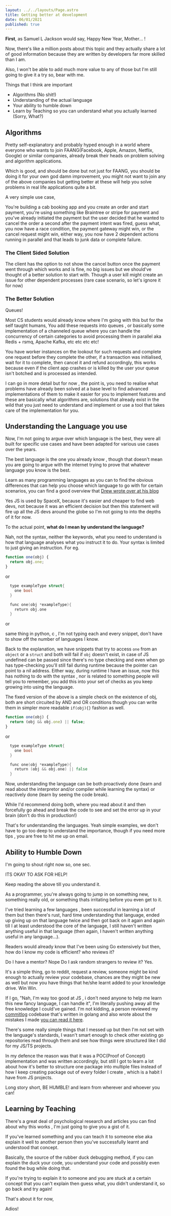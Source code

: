 ```yaml
---
layout: ../../layouts/Page.astro
title: Getting better at development
date: 06/01/2021
published: true
---
```


**First**, as Samuel L Jackson would say, Happy New Year, Mother... !

Now, there's like a million posts about this topic and they actually share a lot of good information because they are written by developers far more skilled than I am.

Also, I won't be able to add much more value to any of those but I'm still going to give it a try so, bear with me.

Things that I think are important

- Algorithms (No shit!)
- Understanding of the actual language
- Your ability to humble down
- Learn by Teaching so you can understand what you actually learned (Sorry, What?)

## Algorithms

Pretty self-explanatory and probably hyped enough in a world where everyone who wants to join FAANG(Facebook, Apple, Amazon, Netflix, Google) or similar companies, already break their heads on problem solving and algorithm applications.

Which is good, and should be done but not just for FAANG, you should be doing it for your own god damn improvement, you might not want to join any of the above companies but getting better at these will help you solve problems in real life applications quite a bit.

A very simple use case,

You're building a cab booking app and you create an order and start payment, you're using something like Braintree or stripe for payment and you've already initiated the payment but the user decided that he wanted to cancel the order a second after the payment intent was fired, guess what, you now have a race condition, the payment gateway might win, or the cancel request might win, either way, you now have 2 dependent actions running in parallel and that leads to junk data or complete failure.

### The Client Sided Solution

The client has the option to not show the cancel button once the payment went through which works and is fine, no big issues but we should've thought of a better solution to start with. Though a user kill might create an issue for other dependent processes (rare case scenario, so let's ignore it for now)

### The Better Solution

Queues!

Most CS students would already know where I'm going with this but for the self taught humans,
You add these requests into queues , or basically some implementation of a channeled queue where you can handle the concurrency of certain categories to avoid processing them in parallel aka Redis + rsmq, Apache Kafka, etc etc etc etc!

You have worker instances on the lookout for such requests and complete one request before they complete the other, if a transaction was initialised, wait for it to complete, then cancel it and refund accordingly, this works because even if the client app crashes or is killed by the user your queue isn't botched and is processed as intended.

I can go in more detail but for now , the point is, you need to realise what problems have already been solved at a base level to find advanced implementations of them to make it easier for you to implement features and these are basically what algorithms are, solutions that already exist in the wild that you just need to understand and implement or use a tool that takes care of the implementation for you.

## Understanding the Language you use

Now, I'm not going to argue over which language is the best, they were all built for specific use cases and have been adapted for various use cases over the years.

The best language is the one you already know , though that doesn't mean you are going to argue with the internet trying to prove that whatever language you know is the best.

Learn as many programming languages as you can to find the obvious differences that can help you choose which language to go with for certain scenarios, you can find a good overview that [Drew wrote over at his blog](https://drewdevault.com/2019/09/08/Enough-to-decide.html)

Yes JS is used by SpaceX, because it's easier and cheaper to find web devs, not because it was an efficient decision but then this statement will fire up all the JS devs around the globe so I'm not going to into the depths of it for now.

To the actual point, **what do I mean by understand the language?**

Nah, not the syntax, neither the keywords, what you need to understand is how that language analyses what you instruct it to do. Your syntax is limited to just giving an instruction.
For eg.

```js
function one(obj) {
  return obj.one;
}
```

or

```go
  type exampleType struct{
    one bool
  }

  func one(obj *exampleType){
    return obj.one
  }
```

or

same thing in python, c , I'm not typing each and every snippet, don't have to show off the number of languages I know.

Back to the explanation, we have snippets that try to access `one` from an `object` or a `struct` and both will fail if `obj` doesn't exist, in case of JS undefined can be passed since there's no type checking and even when go has type-checking you'll still fail during runtime because the pointer can point to a nil address. Either way, during runtime I have an issue, now this has nothing to do with the syntax , nor is related to something people will tell you to remember, you add this into your set of checks as you keep growing into using the language.

The fixed version of the above is a simple check on the existence of obj, both are short circuited by AND and OR conditions though you can write them in simpler more readable `if(obj){}` fashion as well.

```js
function one(obj) {
  return (obj && obj.one) || false;
}
```

or

```go
  type exampleType struct{
    one bool
  }

  func one(obj *exampleType){
    return (obj && obj.one) || false
  }
```

Now, understanding the language can be both proactively done (learn and read about the interpretor and/or compiler while learning the syntax) or reactively done (learn by seeing the code break).

While I'd recommend doing both, where you read about it and then forcefully go ahead and break the code to see and set the error up in your brain (don't do this in production!)

That's for understanding the languages.
Yeah simple examples, we don't have to go too deep to understand the importance, though if you need more tips , you are free to hit me up on email.

## Ability to Humble Down

I'm going to shout right now so, one sec.

ITS OKAY TO ASK FOR HELP!

Keep reading the above till you understand it.

As a programmer, you're always going to jump in on something new, something really old, or something thats irritating before you even get to it.

I've tried learning a few languages , been successful in learning a lot of them but then there's rust, hard time understanding that language, ended up giving up on that language twice and then got back on it again and again till I at least understood the core of the language, I still haven't written anything useful in that language (then again, I haven't written anything useful in any language...).

Readers would already know that I've been using Go extensively but then, how do I know my code is efficient? who reviews it?

Do I have a mentor? Nope
Do I ask random strangers to review it? Yes.

It's a simple thing, go to reddit, request a review, someone might be kind enough to actually review your codebase, chances are they might be new as well but now you have things that he/she learnt added to your knowledge drive. Win Win.

If I go, "Nah, I'm way too good at JS , i don't need anyone to help me learn this new fancy language, I can handle it", I'm literally pushing away all the free knowledge I could've gained. I'm not kidding, a person reviewed my [commitlog](https://github.com/barelyhuman/commitlog) codebase that's written in golang and also wrote about the mistakes I made [you can read it here](https://percybolmer1.medium.com/performing-a-code-review-1297967683f6).

There's some really simple things that I messed up but then I'm not set with the language's standards, I wasn't smart enough to check other existing go repositories read through them and see how things were structured like I did for my JS/TS projects.

In my defence the reason was that it was a POC(Proof of Concept) implementation and was written accordingly, but still I got to learn a lot about how it's better to structure one package into multiple files instead of how I keep creating package out of every folder I create , which is a habit I have from JS projects.

Long story short, BE HUMBLE! and learn from wherever and whoever you can!

## Learning by Teaching

There's a great deal of psychological research and articles you can find about why this works , I'm just going to give you a gist of it.

If you've learned something and you can teach it to someone else aka explain it well to another person then you've successfully learnt and understood that concept.

Basically, the source of the rubber duck debugging method, if you can explain the duck your code, you understand your code and possibly even found the bug while doing that.

If you're trying to explain it to someone and you are stuck at a certain concept that you can't explain then guess what, you didn't understand it, so go back and try again!

That's about it for now,

Adios!
